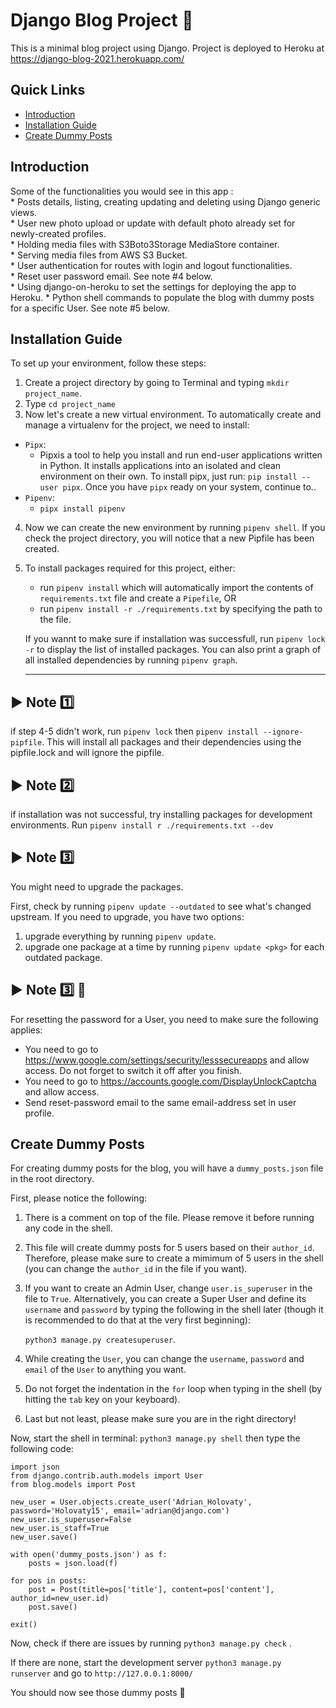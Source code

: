 # Django Blog Project :rocket:

This is a minimal blog project using Django.
Project is deployed to Heroku at https://django-blog-2021.herokuapp.com/
## Quick Links
* [Introduction](#introduction)
* [Installation Guide](#installation-guide)
* [Create Dummy Posts](#create-dummy-posts)

## Introduction

Some of the functionalities you would see in this app : <br>
    * Posts details, listing, creating updating and deleting using Django generic views. <br>
    * User new photo upload or update with default photo already set for newly-created profiles. <br>
    * Holding media files with S3Boto3Storage MediaStore container. <br>
    * Serving media files from AWS S3 Bucket. <br>
    * User authentication for routes with login and logout functionalities. <br>
    * Reset user password email. See note #4 below. <br>
    * Using django-on-heroku to set the settings for deploying the app to Heroku.
    * Python shell commands to populate the blog with dummy posts for a specific User. See note #5 below.

## Installation Guide

To set up your environment, follow these steps:<br>
   1. Create a project directory by going to Terminal and typing `mkdir project_name`. 
   2. Type `cd project_name`
   3. Now let's create a new virtual environment. To automatically create and manage a virtualenv for the project, we need to install:
   
   - `Pipx`:  
      - Pipxis a tool to help you install and run end-user applications written in Python. It installs applications into an isolated and clean environment on their own. To install pipx, just run: `pip install --user pipx`. Once you have `pipx` ready on your system, continue to..
- `Pipenv`: 
    - `pipx install pipenv`

4. Now we can create the new environment by running `pipenv shell`. If you check the project directory, you will notice that a new Pipfile has been created.

5. To install packages required for this project, either:
   - run `pipenv install` which will automatically import the contents of `requirements.txt` file and create a `Pipefile`, OR
   -  run `pipenv install -r ./requirements.txt` by specifying the path to the file.
   
   If you wannt to make sure if installation was successfull, run `pipenv lock -r` to display the list of installed packages. You can also print a graph of all installed dependencies by running `pipenv graph`.

    --- 
## :arrow_forward: Note :one:

if step 4-5 didn't work, run `pipenv lock` then `pipenv install --ignore-pipfile`. This will install all packages and their dependencies using the pipfile.lock and will ignore the pipfile.

## :arrow_forward: Note :two:
if installation was not successful, try installing packages for development environments. Run `pipenv install r ./requirements.txt --dev`

## :arrow_forward: Note :three:

You might need to upgrade the packages. 

First, check by running `pipenv update --outdated` to see what's changed upstream. If you need to upgrade, you have two options:
1. upgrade everything by running `pipenv update`.
2. upgrade one package at a time by running `pipenv update <pkg>` for each outdated package.

## :arrow_forward: Note :three: :email:
For resetting the password for a User, you need to make sure the following applies:
* You need to go to https://www.google.com/settings/security/lesssecureapps and allow access. Do not forget to switch it off after you finish.
* You need to go to https://accounts.google.com/DisplayUnlockCaptcha and allow access.
* Send reset-password email to the same email-address set in user profile.


## Create Dummy Posts

For creating dummy posts for the blog, you will have a `dummy_posts.json` file in the root directory. 

First, please notice the following:
1. There is a comment on top of the file. Please remove it before running any code in the shell.

2. This file will create dummy posts for 5 users based on their `author_id`. Therefore, please make sure to create a mimimum of 5 users in the shell (you can change the `author_id` in the file if you want).
3. If you want to create an Admin User, change `user.is_superuser` in the file to `True`. Alternatively, you can create a Super User and define its `username` and `password` by typing the following in the shell later (though it is recommended to do that at the very first beginning): 
   
   `python3 manage.py createsuperuser`.


4. While creating the `User`, you can change the `username`, `password` and `email` of the `User` to anything you want.

5. Do not forget the indentation in the `for` loop when typing in the shell (by hitting the `tab` key on your keyboard).


6. Last but not least, please make sure you are in the right directory!


Now, start the shell in terminal: `python3 manage.py shell` then type the following code:

```
import json
from django.contrib.auth.models import User
from blog.models import Post

new_user = User.objects.create_user('Adrian_Holovaty', password='Holovaty15', email='adrian@django.com')
new_user.is_superuser=False
new_user.is_staff=True
new_user.save()

with open('dummy_posts.json') as f:
    posts = json.load(f)

for pos in posts:
    post = Post(title=pos['title'], content=pos['content'], author_id=new_user.id)
    post.save()

exit()
```
Now, check if there are issues by running `python3 manage.py check` . 

If there are none, start the development server `python3 manage.py runserver` and go to `http://127.0.0.1:8000/`

You should now see those dummy posts :tada: